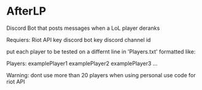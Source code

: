 # AfterLP
Discord Bot that posts messages when a LoL player deranks

Requiers:
Riot API key
discord bot key
discord channel id

put each player to be tested on a differnt line in 'Players.txt'
formatted like:

Players:
examplePlayer1
examplePlayer2
examplePlayer3
...

Warning: dont use more than 20 players when using personal use code for riot API